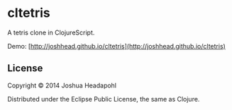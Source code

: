 # cltetris

A tetris clone in ClojureScript.

Demo: [http://joshhead.github.io/cltetris](http://joshhead.github.io/cltetris)

## License

Copyright © 2014 Joshua Headapohl

Distributed under the Eclipse Public License, the same as Clojure.
